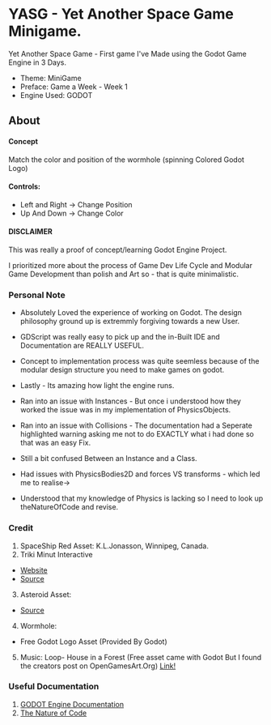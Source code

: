 # YASG - Yet Another Space Game Minigame.

Yet Another Space Game - First game I've Made using the Godot Game Engine in 3 Days. 

* Theme: MiniGame
* Preface: Game a Week - Week 1
* Engine Used: GODOT

## About

#### Concept
Match the color and position of the wormhole (spinning Colored Godot Logo)

#### Controls:
* Left and Right	-> Change Position
* Up And Down	-> Change Color

#### DISCLAIMER

This was really a proof of concept/learning Godot Engine Project.

I prioritized more about the process of Game Dev Life Cycle and Modular Game Development than polish and Art so - that is quite minimalistic.

### Personal Note
* Absolutely Loved the experience of working on Godot. The design philosophy ground up is extremmly forgiving towards a new User.

* GDScript was really easy to pick up and the in-Built IDE and Documentation are REALLY USEFUL.

* Concept to implementation process was quite seemless because of the modular design structure you need to make games on godot.

* Lastly - Its amazing how light the engine runs.

* Ran into an issue with Instances - But once i understood how they worked the issue was in my implementation of PhysicsObjects.
* Ran into an issue with Collisions - The documentation had a Seperate highlighted warning asking me not to do EXACTLY what i had done so that was an easy Fix.
* Still a bit confused Between an Instance and a Class.
* Had issues with PhysicsBodies2D and forces VS transforms - which led me to realise->
* Understood that my knowledge of Physics is lacking so I need to look up theNatureOfCode and revise.

### Credit

1. SpaceShip Red Asset:
K.L.Jonasson, Winnipeg, Canada.
2. Triki Minut Interactive
  * [Website](www.trikiminut.com)
  * [Source](https://opengameart.org/content/isometric-spaceship-sprites-3)
3. Asteroid Asset:
  * [Source](https://le-professeur-stagiaire.itch.io/)
4. Wormhole:
  * Free Godot Logo Asset (Provided By Godot)
5. Music:
Loop- House in a Forest (Free asset came with Godot But I found the creators post on OpenGamesArt.Org) [Link!](https://opengameart.org/content/loop-house-in-a-forest)

### Useful Documentation
1) [GODOT Engine Documentation](https://docs.godotengine.org/en/stable/index.html)
2) [The Nature of Code](https://natureofcode.com)
